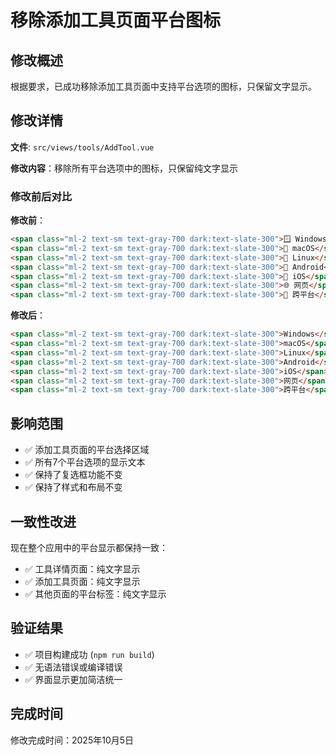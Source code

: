 # 移除添加工具页面平台图标

## 修改概述

根据要求，已成功移除添加工具页面中支持平台选项的图标，只保留文字显示。

## 修改详情

**文件**: `src/views/tools/AddTool.vue`

**修改内容**：移除所有平台选项中的图标，只保留纯文字显示

### 修改前后对比

**修改前**：
```html
<span class="ml-2 text-sm text-gray-700 dark:text-slate-300">🪟 Windows</span>
<span class="ml-2 text-sm text-gray-700 dark:text-slate-300">🍎 macOS</span>
<span class="ml-2 text-sm text-gray-700 dark:text-slate-300">🐧 Linux</span>
<span class="ml-2 text-sm text-gray-700 dark:text-slate-300">🤖 Android</span>
<span class="ml-2 text-sm text-gray-700 dark:text-slate-300">📱 iOS</span>
<span class="ml-2 text-sm text-gray-700 dark:text-slate-300">🌐 网页</span>
<span class="ml-2 text-sm text-gray-700 dark:text-slate-300">🔄 跨平台</span>
```

**修改后**：
```html
<span class="ml-2 text-sm text-gray-700 dark:text-slate-300">Windows</span>
<span class="ml-2 text-sm text-gray-700 dark:text-slate-300">macOS</span>
<span class="ml-2 text-sm text-gray-700 dark:text-slate-300">Linux</span>
<span class="ml-2 text-sm text-gray-700 dark:text-slate-300">Android</span>
<span class="ml-2 text-sm text-gray-700 dark:text-slate-300">iOS</span>
<span class="ml-2 text-sm text-gray-700 dark:text-slate-300">网页</span>
<span class="ml-2 text-sm text-gray-700 dark:text-slate-300">跨平台</span>
```

## 影响范围

- ✅ 添加工具页面的平台选择区域
- ✅ 所有7个平台选项的显示文本
- ✅ 保持了复选框功能不变
- ✅ 保持了样式和布局不变

## 一致性改进

现在整个应用中的平台显示都保持一致：
- ✅ 工具详情页面：纯文字显示
- ✅ 添加工具页面：纯文字显示
- ✅ 其他页面的平台标签：纯文字显示

## 验证结果

- ✅ 项目构建成功 (`npm run build`)
- ✅ 无语法错误或编译错误
- ✅ 界面显示更加简洁统一

## 完成时间

修改完成时间：2025年10月5日